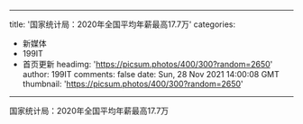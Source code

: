 
---
title: '国家统计局：2020年全国平均年薪最高17.7万'
categories: 
 - 新媒体
 - 199IT
 - 首页更新
headimg: 'https://picsum.photos/400/300?random=2650'
author: 199IT
comments: false
date: Sun, 28 Nov 2021 14:00:08 GMT
thumbnail: 'https://picsum.photos/400/300?random=2650'
---

<div>   
国家统计局：2020年全国平均年薪最高17.7万  
</div>
            
